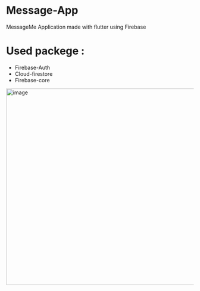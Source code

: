 # Message-App
 MessageMe Application made with flutter using Firebase
 # Used packege : 
  * Firebase-Auth
  * Cloud-firestore
  * Firebase-core
 
 
 
 
 
 
<img width="527" alt="image" src="https://user-images.githubusercontent.com/102553705/207114313-45e3e5b0-e795-4936-aba6-4a43490e6537.png">

